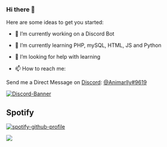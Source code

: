 ### Hi there 👋

<!--
**Animarlly/Animarlly** is a ✨ _special_ ✨ repository because its `README.md` (this file) appears on your GitHub profile.
-->

Here are some ideas to get you started:


- 🔭 I’m currently working on a Discord Bot

- 🌱 I’m currently learning PHP, mySQL, HTML, JS and Python

- 🤔 I’m looking for help with learning

- 📫 How to reach me:

Send me a Direct Message on [Discord](https://discord.com): [@Animarlly#9619](https://discord.com/users/951971985091596328)

[![Discord-Banner](https://discord.c99.nl/widget/theme-1/951971985091596328.png)](https://discord.gg/vEr96uY7GM)


## Spotify
[![spotify-github-profile](https://spotify-github-profile.vercel.app/api/view?uid=cdrmarvin&cover_image=true&theme=novatorem&bar_color=53b14f&bar_color_cover=false)](https://spotify-github-profile.vercel.app/api/view?uid=cdrmarvin&redirect=true)

<!--
- 😄 Pronouns: he/him
- ⚡ Fun fact: ...
-->
![](https://komarev.com/ghpvc/?username=animarlly&color=blue)
